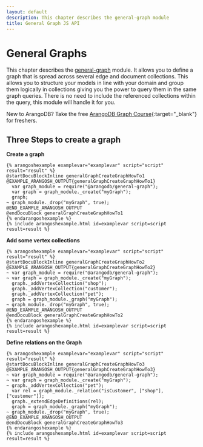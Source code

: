 ```yaml
---
layout: default
description: This chapter describes the general-graph module
title: General Graph JS API
---
```

General Graphs
==============

This chapter describes the [general-graph](graphs.html) module.
It allows you to define a graph that is spread across several edge and document collections.
This allows you to structure your models in line with your domain and group them logically in collections giving you the power to query them in the same graph queries.
There is no need to include the referenced collections within the query, this module will handle it for you.

New to ArangoDB? Take the free
[ArangoDB Graph Course](https://www.arangodb.com/arangodb-graph-course){:target="_blank"}
for freshers.

Three Steps to create a graph
-----------------------------

**Create a graph**

    {% arangoshexample examplevar="examplevar" script="script" result="result" %}
    @startDocuBlockInline generalGraphCreateGraphHowTo1
    @EXAMPLE_ARANGOSH_OUTPUT{generalGraphCreateGraphHowTo1}
      var graph_module = require("@arangodb/general-graph");
      var graph = graph_module._create("myGraph");
      graph;
    ~ graph_module._drop("myGraph", true);
    @END_EXAMPLE_ARANGOSH_OUTPUT
    @endDocuBlock generalGraphCreateGraphHowTo1
    {% endarangoshexample %}
    {% include arangoshexample.html id=examplevar script=script result=result %}

**Add some vertex collections**

    {% arangoshexample examplevar="examplevar" script="script" result="result" %}
    @startDocuBlockInline generalGraphCreateGraphHowTo2
    @EXAMPLE_ARANGOSH_OUTPUT{generalGraphCreateGraphHowTo2}
    ~ var graph_module = require("@arangodb/general-graph");
    ~ var graph = graph_module._create("myGraph");
      graph._addVertexCollection("shop");
      graph._addVertexCollection("customer");
      graph._addVertexCollection("pet");
      graph = graph_module._graph("myGraph");
    ~ graph_module._drop("myGraph", true);
    @END_EXAMPLE_ARANGOSH_OUTPUT
    @endDocuBlock generalGraphCreateGraphHowTo2
    {% endarangoshexample %}
    {% include arangoshexample.html id=examplevar script=script result=result %}

**Define relations on the Graph**

    {% arangoshexample examplevar="examplevar" script="script" result="result" %}
    @startDocuBlockInline generalGraphCreateGraphHowTo3
    @EXAMPLE_ARANGOSH_OUTPUT{generalGraphCreateGraphHowTo3}
    ~ var graph_module = require("@arangodb/general-graph");
    ~ var graph = graph_module._create("myGraph");
    ~ graph._addVertexCollection("pet");
      var rel = graph_module._relation("isCustomer", ["shop"], ["customer"]);
      graph._extendEdgeDefinitions(rel);
      graph = graph_module._graph("myGraph");
    ~ graph_module._drop("myGraph", true);
    @END_EXAMPLE_ARANGOSH_OUTPUT
    @endDocuBlock generalGraphCreateGraphHowTo3
    {% endarangoshexample %}
    {% include arangoshexample.html id=examplevar script=script result=result %}
